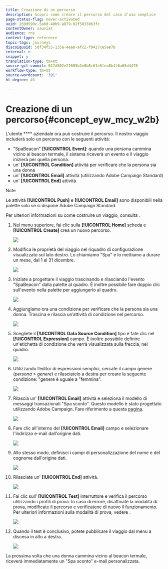 ```yaml
---
title: Creazione di un percorso
description: Scopri come creare il percorso del caso d’uso semplice
page-status-flag: never-activated
uuid: 269d590c-5a6d-40b9-a879-02f5033863fc
contentOwner: sauviat
audience: rns
content-type: reference
topic-tags: journeys
discoiquuid: 5df34f55-135a-4ea8-afc2-f9427ce5ae7b
internal: n
snippet: y
translation-type: tm+mt
source-git-commit: 017d502e21605b3e0b8c61e5fea0b4f6a65d4470
workflow-type: tm+mt
source-wordcount: '391'
ht-degree: 4%

---
```



# Creazione di un percorso{#concept_eyw_mcy_w2b}

L&#39;utente **** aziendale ora può costruire il percorso. Il nostro viaggio includerà solo un percorso con le seguenti attività:

* &quot;SpaBeacon&quot; **[!UICONTROL Event]**: quando una persona cammina vicino al beacon termale, il sistema riceverà un evento e il viaggio inizierà per quella persona.
* un&#39; **[!UICONTROL Condition]** attività per verificare che la persona sia una donna
* un&#39; **[!UICONTROL Email]** attività (utilizzando  Adobe Campaign Standard)
* un&#39; **[!UICONTROL End]** attività

>[!NOTE]
>
>Le attività **[!UICONTROL Push]** e **[!UICONTROL Email]** sono disponibili nella palette solo se si dispone  Adobe Campaign Standard.

Per ulteriori informazioni su come costruire un viaggio, consulta [](../building-journeys/journey.md).

1. Nel menu superiore, fai clic sulla **[!UICONTROL Home]** scheda e **[!UICONTROL Create]** crea un nuovo percorso.

   ![](../assets/journey31.png)

1. Modifica le proprietà del viaggio nel riquadro di configurazione visualizzato sul lato destro. Lo chiamiamo &quot;Spa&quot; e lo mettiamo a durare un mese, dal 1 al 31 dicembre.

   ![](../assets/journeyuc1_8.png)

1. Iniziate a progettare il viaggio trascinando e rilasciando l&#39;evento &quot;SpaBeacon&quot; dalla palette al quadro. È inoltre possibile fare doppio clic sull&#39;evento nella palette per aggiungerlo al quadro.

   ![](../assets/journeyuc1_9.png)

1. Aggiungiamo ora una condizione per verificare che la persona sia una donna. Trascina e rilascia un’attività di condizione nel percorso.

   ![](../assets/journeyuc1_10.png)

1. Scegliete il **[!UICONTROL Data Source Condition]** tipo e fate clic nel **[!UICONTROL Expression]** campo. È inoltre possibile definire un&#39;etichetta di condizione che verrà visualizzata sulla freccia, nel quadro.

   ![](../assets/journeyuc1_11.png)

1. Utilizzando l’editor di espressioni semplici, cercate il campo genere (_persona > genere_) e rilasciatelo a destra per creare la seguente condizione: &quot;genere è uguale a &quot;femmina&quot;.

   ![](../assets/journeyuc1_12.png)

1. Rilascia un&#39; **[!UICONTROL Email]** attività e seleziona il modello di messaggi transazionali &quot;Spa sconto&quot;. Questo modello è stato progettato utilizzando  Adobe Campaign. Fare riferimento a questa [pagina](https://docs.adobe.com/content/help/it-IT/campaign-standard/using/communication-channels/transactional-messaging/about-transactional-messaging.translate.html).

   ![](../assets/journeyuc1_13.png)

1. Fare clic all&#39;interno del **[!UICONTROL Email]** campo e selezionare l&#39;indirizzo e-mail dall&#39;origine dati.

   ![](../assets/journeyuc1_14.png)

1. Allo stesso modo, definisci i campi di personalizzazione del nome e del cognome dall&#39;origine dati.

   ![](../assets/journeyuc1_15.png)

1. Rilasciate un&#39; **[!UICONTROL End]** attività.

   ![](../assets/journeyuc1_17.png)

1. Fai clic sull’ **[!UICONTROL Test]** interruttore e verifica il percorso utilizzando i profili di prova. In caso di errore, disattivate la modalità di prova, modificate il percorso e verificatene di nuovo il funzionamento. Per ulteriori informazioni sulla modalità di prova, vedere [](../building-journeys/testing-the-journey.md).

   ![](../assets/journeyuc1_18bis.png)

1. Quando il test è conclusivo, potete pubblicare il viaggio dal menu a discesa in alto a destra.

   ![](../assets/journeyuc1_18.png)

La prossima volta che una donna cammina vicino al beacon termale, riceverà immediatamente un &quot;Spa sconto&quot; e-mail personalizzata.

